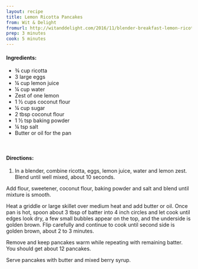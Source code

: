 ```yaml
---
layout: recipe
title: Lemon Ricotta Pancakes
from: Wit & Delight
fromurl: http://witanddelight.com/2016/11/blender-breakfast-lemon-ricotta-pancakes/
prep: 3 minutes
cook: 5 minutes
---
```


#### Ingredients:

* ¾ cup ricotta
* 3 large eggs
* ¼ cup lemon juice
* ¼ cup water
* Zest of one lemon
* 1 ½ cups coconut flour
* ¼ cup sugar
* 2 tbsp coconut flour
* 1 ½ tsp baking powder
* ¼ tsp salt
* Butter or oil for the pan

<br>

#### Directions:
1. In a blender, combine ricotta, eggs, lemon juice, water and lemon zest.
Blend until well mixed, about 10 seconds.

Add flour, sweetener, coconut flour, baking powder and salt and blend
until mixture is smooth.

Heat a griddle or large skillet over medium heat and add butter or
oil. Once pan is hot, spoon about 3 tbsp of batter into 4 inch circles
and let cook until edges look dry, a few small bubbles appear on the
top, and the underside is golden brown. Flip carefully and continue to
cook until second side is golden brown, about 2 to 3 minutes.

Remove and keep pancakes warm while repeating with remaining batter.
You should get about 12 pancakes.

Serve pancakes with butter and mixed berry syrup.
